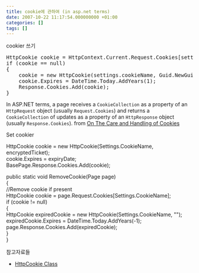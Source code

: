 ```yaml
---
title: cookie에 관하여 (in asp.net terms)
date: 2007-10-22 11:17:54.000000000 +01:00
categories: []
tags: []
---
```

<p>cookier 쓰기</p>
<pre>
HttpCookie cookie = HttpContext.Current.Request.Cookies[settings.cookieName];
if (cookie == null)
{
    cookie = new HttpCookie(settings.cookieName, Guid.NewGuid().ToString());
    cookie.Expires = DateTime.Today.AddYears(1);
    Response.Cookies.Add(cookie);
}
</pre>
<p><span>In ASP.NET terms, a page receives a <code>CookieCollection</code> as a property of an <code>HttpRequest</code> object (usually <code>Request.Cookies</code>) and returns a <code>CookieCollection</code> of updates as a property of an <code>HttpResponse</code> object (usually <code>Response.Cookies</code>). from </span><a href="http://www.codeproject.com/aspnet/aspnetcookies.asp">On The Care and Handling of Cookies</a></p>
<p>Set cookier</p>
<p>HttpCookie cookie = new HttpCookie(Settings.CookieName, encryptedTicket);<br />
cookie.Expires = expiryDate;<br />
BasePage.Response.Cookies.Add(cookie);</p>
<p>public static void RemoveCookie(Page page)<br />
{<br />
//Remove cookie if present<br />
HttpCookie cookie = page.Request.Cookies[Settings.CookieName];<br />
if (cookie != null)<br />
{<br />
HttpCookie expiredCookie = new HttpCookie(Settings.CookieName, "");<br />
expiredCookie.Expires = DateTime.Today.AddYears(-1);<br />
page.Response.Cookies.Add(expiredCookie);<br />
}<br />
}</p>
<p>참고자료들</p>
<ul>
<li><a href="http://msdn2.microsoft.com/en-us/library/system.web.httpcookie.aspx">HttpCookie Class</a></li>
</ul>
